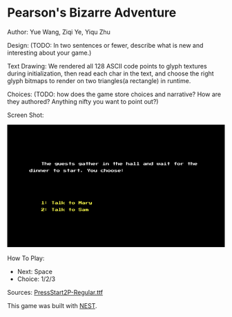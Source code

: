 # Pearson's Bizarre Adventure

Author: Yue Wang, Ziqi Ye, Yiqu Zhu

Design: (TODO: In two sentences or fewer, describe what is new and interesting about your game.)

Text Drawing: We rendered all 128 ASCII code points to glyph textures during initialization, then read each char in the text, and choose the right glyph bitmaps to render on two triangles(a rectangle) in runtime.

Choices: (TODO: how does the game store choices and narrative? How are they authored? Anything nifty you want to point out?)

Screen Shot:

![Screen Shot](screenshot.png)

How To Play:

- Next: Space
- Choice: 1/2/3

Sources: [PressStart2P-Regular.ttf](https://fonts.google.com/specimen/Press+Start+2P)

This game was built with [NEST](NEST.md).

